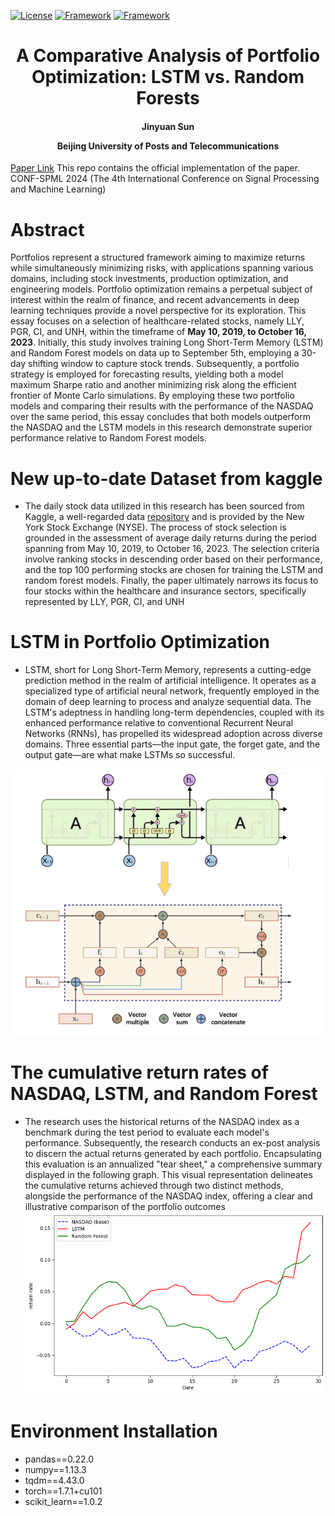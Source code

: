 

[![License](https://img.shields.io/badge/License-Apache%202.0-blue.svg)](https://opensource.org/licenses/Apache-2.0)
[![Framework](https://img.shields.io/badge/PyTorch-%23EE4C2C.svg?&logo=PyTorch&logoColor=white)](https://pytorch.org/)
[![Framework](https://img.shields.io/badge/PyTorch-%23EE4C2C.svg?&logo=PyTorch&logoColor=white)](https://pytorch.org/)
<div align="center">
<h1>
<b>
A Comparative Analysis of Portfolio Optimization: LSTM vs. Random Forests
</b>
</h1>
<h4>
<b>
Jinyuan Sun
    
Beijing University of Posts and Telecommunications
</b>
</h4>
</div>

[Paper Link](https://github.com/Jinyuan-S/portfolio_optimization/blob/main/) This repo contains the official implementation of the paper. CONF-SPML 2024 (The 4th International Conference on Signal Processing and Machine Learning)

# Abstract
Portfolios represent a structured framework aiming to maximize returns while simultaneously minimizing risks, with applications spanning various domains, including stock investments, production optimization, and engineering models. Portfolio optimization remains a perpetual subject of interest within the realm of finance, and recent advancements in deep learning techniques provide a novel perspective for its exploration. This essay focuses on a selection of healthcare-related stocks, namely LLY, PGR, CI, and UNH, within the timeframe of **May 10, 2019, to October 16, 2023**. Initially, this study involves training Long Short-Term Memory (LSTM) and Random Forest models on data up to September 5th, employing a 30-day shifting window to capture stock trends. Subsequently, a portfolio strategy is employed for forecasting results, yielding both a model maximum Sharpe ratio and another minimizing risk along the efficient frontier of Monte Carlo simulations. By employing these two portfolio models and comparing their results with the performance of the NASDAQ over the same period, this essay concludes that both models outperform the NASDAQ and the LSTM models in this research demonstrate superior performance relative to Random Forest models.

# New up-to-date Dataset from kaggle
* The daily stock data utilized in this research has been sourced from Kaggle, a well-regarded data [repository](https://www.kaggle.com/datasets/svaningelgem/nyse-100-daily-stock-prices) and is provided by the New York Stock Exchange (NYSE). The process of stock selection is grounded in the assessment of average daily returns during the period spanning from May 10, 2019, to October 16, 2023. The selection criteria involve ranking stocks in descending order based on their performance, and the top 100 performing stocks are chosen for training the LSTM and random forest models. Finally, the paper ultimately narrows its focus to four stocks within the healthcare and insurance sectors, specifically represented by LLY, PGR, CI, and UNH 


# LSTM in Portfolio Optimization
* LSTM, short for Long Short-Term Memory, represents a cutting-edge prediction method in the realm of artificial intelligence. It operates as a specialized type of artificial neural network, frequently employed in the domain of deep learning to process and analyze sequential data. The LSTM's adeptness in handling long-term dependencies, coupled with its enhanced performance relative to conventional Recurrent Neural Networks (RNNs), has propelled its widespread adoption across diverse domains. Three essential parts—the input gate, the forget gate, and the output gate—are what make LSTMs so successful.

![Alt text](image.png)

# The cumulative return rates of NASDAQ, LSTM, and Random Forest
* The research uses the historical returns of the NASDAQ index as a benchmark during the test period to evaluate each model's performance. Subsequently, the research conducts an ex-post analysis to discern the actual returns generated by each portfolio. Encapsulating this evaluation is an annualized "tear sheet," a comprehensive summary displayed in the following graph. This visual representation delineates the cumulative returns achieved through two distinct methods, alongside the performance of the NASDAQ index, offering a clear and illustrative comparison of the portfolio outcomes
![Alt text](image-1.png)

# Environment Installation
* pandas==0.22.0
* numpy==1.13.3
* tqdm==4.43.0
* torch==1.7.1+cu101
* scikit_learn==1.0.2


